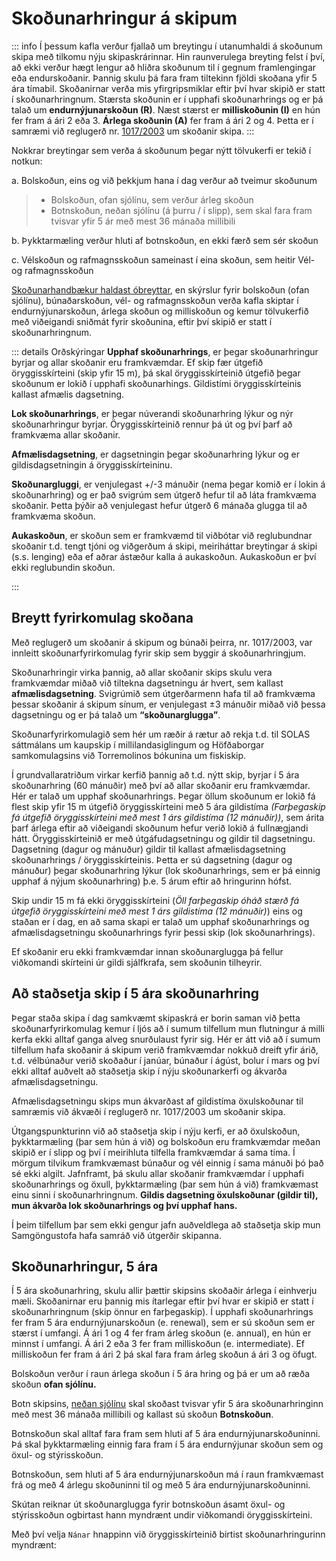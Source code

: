 # Skoðunarhringur á skipum

::: info Í þessum kafla
 verður fjallað um breytingu í utanumhaldi á skoðunum skipa með tilkomu nýju skipaskrárinnar. Hin raunverulega breyting felst í því, að ekki verður hægt lengur að hliðra skoðunum til í gegnum framlengingar eða endurskoðanir. Þannig skulu þá fara fram tiltekinn fjöldi skoðana yfir 5 ára tímabil.  Skoðanirnar verða mis yfirgripsmiklar eftir því hvar skipið er statt í skoðunarhringnum.  Stærsta skoðunin er í upphafi skoðunarhrings og er þá talað um **endurnýjunarskoðun (R)**.  Næst stærst er **milliskoðunin (I)** en hún fer fram á ári 2 eða 3. **Árlega skoðunin (A)** fer fram á ári 2 og 4.  Þetta er í samræmi við reglugerð nr.
[1017/2003](https://www.reglugerd.is/reglugerdir/allar/nr/1017-2003) um skoðanir skipa.
:::


Nokkrar breytingar sem verða á skoðunum þegar nýtt tölvukerfi er tekið í notkun:

a. Bolskoðun, eins og við þekkjum hana í dag verður að tveimur skoðunum
> - Bolskoðun, ofan sjólínu, sem verður árleg skoðun
> - Botnskoðun, neðan sjólínu (á þurru / í slipp), sem skal fara fram tvisvar yfir 5 ár með mest 36 mánaða millibili

b. Þykktarmæling verður hluti af botnskoðun, en ekki færð sem sér skoðun

c. Vélskoðun og rafmagnsskoðun sameinast í eina skoðun, sem heitir Vél- og rafmagnsskoðun


<u>Skoðunarhandbækur haldast óbreyttar</u>, en skýrslur fyrir bolskoðun (ofan sjólínu), búnaðarskoðun, vél- og rafmagnsskoðun verða kafla skiptar í endurnýjunarskoðun, árlega skoðun og milliskoðun og kemur tölvukerfið með viðeigandi sniðmát fyrir skoðunina, eftir því skipið er statt í skoðunarhringnum.


::: details Orðskýringar
**Upphaf skoðunarhrings**, er þegar skoðunarhringur byrjar og allar skoðanir eru framkvæmdar.  Ef skip fær útgefið öryggisskírteini (skip yfir 15 m), þá skal öryggisskírteinið útgefið þegar skoðunum er lokið í upphafi skoðunarhings.  Gildistími öryggisskírteinis kallast afmælis dagsetning.

**Lok skoðunarhrings**, er þegar núverandi skoðunarhring lýkur og nýr skoðunarhringur byrjar.  Öryggisskírteinið rennur þá út og því þarf að framkvæma allar skoðanir. 

**Afmælisdagsetning**, er dagsetningin þegar skoðunarhring lýkur og er gildisdagsetningin á öryggisskírteininu.

**Skoðunargluggi**, er venjulegast +/-3 mánuðir (nema þegar komið er í lokin á skoðunarhring) og er það svigrúm sem útgerð hefur til að láta framkvæma skoðanir.  Þetta þýðir að venjulegast hefur útgerð 6 mánaða glugga til að framkvæma skoðun.

**Aukaskoðun**, er skoðun sem er framkvæmd til viðbótar við reglubundnar skoðanir t.d. tengt tjóni og viðgerðum á skipi, meiriháttar breytingar á skipi (s.s. lenging) eða ef aðrar ástæður kalla á aukaskoðun.  Aukaskoðun er því ekki reglubundin skoðun.

::: 



## Breytt fyrirkomulag skoðana
Með reglugerð um skoðanir á skipum og búnaði þeirra, nr. 1017/2003, var innleitt skoðunarfyrirkomulag fyrir skip sem byggir á skoðunarhringjum. 

Skoðunarhringir virka þannig, að allar skoðanir skips skulu vera framkvæmdar miðað við tiltekna dagsetningu ár hvert, sem kallast **afmælisdagsetning**. Svigrúmið sem útgerðarmenn hafa til að framkvæma þessar skoðanir á skipum sínum, er venjulegast ±3 mánuðir miðað við þessa dagsetningu og er þá talað um **“skoðunarglugga”**. 

Skoðunarfyrirkomulagið sem hér um ræðir á rætur að rekja t.d. til SOLAS sáttmálans um kaupskip í millilandasiglingum og Höfðaborgar samkomulagsins við Torremolinos bókunina um fiskiskip.

Í grundvallaratriðum virkar kerfið þannig að t.d. nýtt skip, byrjar í 5 ára skoðunarhring (60 mánuðir) með því að allar skoðanir eru framkvæmdar. Hér er talað um upphaf skoðunarhrings. Þegar öllum skoðunum er lokið fá flest skip yfir 15 m útgefið öryggisskírteini með 5 ára gildistíma *(Farþegaskip fá útgefið öryggisskírteini með mest 1 árs gildistíma (12 mánuðir))*, sem árita þarf árlega eftir að viðeigandi skoðunum hefur verið lokið á fullnægjandi hátt. Öryggisskírteinið er með útgáfudagsetningu og gildir til dagsetningu. Dagsetning (dagur og mánuður) gildir til kallast afmælisdagsetning skoðunarhrings / öryggisskírteinis. Þetta er sú dagsetning (dagur og mánuður) þegar skoðunarhring lýkur (lok skoðunarhrings, sem er þá einnig upphaf á nýjum skoðunarhring) þ.e. 5 árum eftir að hringurinn hófst.

Skip undir 15 m fá ekki öryggisskírteini (*Öll farþegaskip óháð stærð fá útgefið öryggisskírteini með mest 1 árs gildistíma (12 mánuðir)*) eins og staðan er í dag, en að sama skapi er talað um upphaf skoðunarhrings og afmælisdagsetningu skoðunarhrings fyrir þessi skip (lok skoðunarhrings). 

Ef skoðanir eru ekki framkvæmdar innan skoðunarglugga þá fellur viðkomandi skírteini úr gildi sjálfkrafa, sem skoðunin tilheyrir.




## Að staðsetja skip í 5 ára skoðunarhring

Þegar staða skipa í dag samkvæmt skipaskrá er borin saman við þetta skoðunarfyrirkomulag kemur í ljós að í sumum tilfellum mun flutningur á milli kerfa ekki alltaf ganga alveg snurðulaust fyrir sig. Hér er átt við að í sumum tilfellum hafa skoðanir á skipum verið framkvæmdar nokkuð dreift yfir árið, t.d. vélbúnaður verið skoðaður í janúar, búnaður í ágúst, bolur í mars og því ekki alltaf auðvelt að staðsetja skip í nýju skoðunarkerfi og ákvarða afmælisdagsetningu.

Afmælisdagsetningu skips mun ákvarðast af gildistíma öxulskoðunar til samræmis við ákvæði í reglugerð nr. 1017/2003 um skoðanir skipa.

Útgangspunkturinn við að staðsetja skip í nýju kerfi, er að öxulskoðun, þykktarmæling (þar sem hún á við) og bolskoðun eru framkvæmdar meðan skipið er í slipp og því í meirihluta tilfella framkvæmdar á sama tíma. Í mörgum tilvikum framkvæmast búnaður og vél einnig í sama mánuði þó það sé ekki algilt.  Jafnframt, þá skulu allar skoðanir framkvæmdar í upphafi skoðunarhrings og öxull, þykktarmæling (þar sem hún á við) framkvæmast einu sinni í skoðunarhringnum. **Gildis dagsetning öxulskoðunar (gildir til), mun ákvarða lok skoðunarhrings og því upphaf hans.**

Í þeim tilfellum þar sem ekki gengur jafn auðveldlega að staðsetja skip mun Samgöngustofa hafa samráð við útgerðir skipanna.



 ## Skoðunarhringur, 5 ára

Í 5 ára skoðunarhring, skulu allir þættir skipsins skoðaðir árlega í einhverju mæli.  Skoðanirnar eru þannig mis ítarlegar eftir því hvar er skipið er statt í skoðunarhringnum (skip önnur en farþegaskip).  Í upphafi skoðunarhrings fer fram 5 ára endurnýjunarskoðun (e. renewal), sem er sú skoðun sem er stærst í umfangi.  Á ári 1 og 4 fer fram árleg skoðun (e. annual), en hún er minnst í umfangi.  Á ári 2 eða 3 fer fram milliskoðun (e. intermediate).  Ef milliskoðun fer fram á ári 2 þá skal fara fram árleg skoðun á ári 3 og öfugt.  

Bolskoðun verður í raun árlega skoðun í 5 ára hring og þá er um að ræða skoðun **ofan sjólínu.**

Botn skipsins, <u>neðan sjólínu</u> skal skoðast tvisvar yfir 5 ára skoðunarhringinn með mest 36 mánaða millibili og kallast sú skoðun **Botnskoðun**.  

Botnskoðun skal alltaf fara fram sem hluti af 5 ára endurnýjunarskoðuninni.  Þá skal þykktarmæling einnig fara fram í 5 ára endurnýjunar skoðun sem og öxul- og stýrisskoðun.

Botnskoðun, sem hluti af 5 ára endurnýjunarskoðun má í raun framkvæmast frá og með 4 árlegu skoðuninni til og með 5 ára endurnýjunarskoðuninni.

Skútan reiknar út skoðunarglugga fyrir botnskoðun ásamt öxul- og stýrisskoðun ogbirtast hann myndrænt undir viðkomandi öryggisskírteini.

Með því velja `Nánar` hnappinn við öryggisskírteinið birtist skoðunarhringurinn myndrænt:

